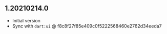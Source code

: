 ## 1.20210214.0

- Initial version
- Sync with `dart:ui` @ f8c8f27f85e409c0f5222568460e2762d34eeda7

